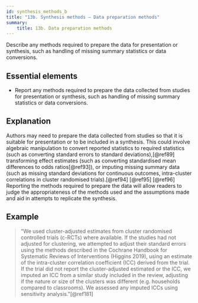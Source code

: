 ```yaml
---
id: synthesis_methods_b
title: "13b. Synthesis methods – Data preparation methods"
summary: 
    title: 13b. Data preparation methods
---
```


Describe any methods required to prepare the data for presentation or synthesis, such as handling of missing summary statistics or data conversions.

## Essential elements

-   Report any methods required to prepare the data collected from
    studies for presentation or synthesis, such as handling of missing
    summary statistics or data conversions.


## Explanation

Authors may need to prepare the data collected from
studies so that it is suitable for presentation or to be included in a
synthesis. This could involve algebraic manipulation to convert reported
statistics to required statistics (such as converting standard errors to
standard deviations),[@ref89] transforming effect estimates (such as
converting standardised mean differences to odds ratios[@ref93]), or
imputing missing summary data (such as missing standard deviations for
continuous outcomes, intra-cluster correlations in cluster randomised
trials).[@ref94] [@ref95] [@ref96] Reporting the methods required to
prepare the data will allow readers to judge the appropriateness of the
methods used and the assumptions made and aid in attempts to replicate
the synthesis.

## Example

> "We used cluster-adjusted estimates from cluster randomised controlled
trials (c-RCTs) where available. If the studies had not adjusted for
clustering, we attempted to adjust their standard errors using the
methods described in the Cochrane Handbook for Systematic Reviews of
Interventions (Higgins 2019), using an estimate of the intra-cluster
correlation coefficient (ICC) derived from the trial. If the trial did
not report the cluster-adjusted estimated or the ICC, we imputed an ICC
from a similar study included in the review, adjusting if the nature or
size of the clusters was different (e.g. households compared to
classrooms). We assessed any imputed ICCs using sensitivity
analysis."[@ref181]